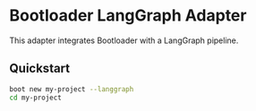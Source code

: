 # Bootloader LangGraph Adapter

This adapter integrates Bootloader with a LangGraph pipeline.

## Quickstart
```bash
boot new my-project --langgraph
cd my-project
```
